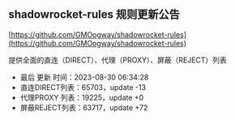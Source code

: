 ## shadowrocket-rules 规则更新公告

[https://github.com/GMOogway/shadowrocket-rules](https://github.com/GMOogway/shadowrocket-rules)

提供全面的直连（DIRECT）、代理（PROXY）、屏蔽（REJECT）列表
- 最后 更新 时间：2023-08-30 06:34:28
- 直连DIRECT列表：65703，update -13
- 代理PROXY 列表：19225，update +0
- 屏蔽REJECT列表：63717，update +72